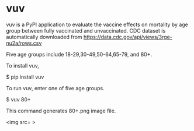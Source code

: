 # vuv
vuv is a PyPI application to evaluate the vaccine effects on mortality by age group 
between fully vaccinated and unvaccinated. 
CDC dataset is automatically downloaded from 
https://data.cdc.gov/api/views/3rge-nu2a/rows.csv

Five age groups include 18-29,30-49,50-64,65-79, and 80+. 

To install vuv, 

$ pip install vuv

To run vuv, enter one of five age groups.

$ vuv 80+

This command generates 80+.png image file.

<img src= >
